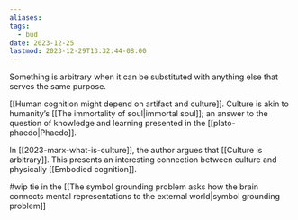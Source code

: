```yaml
---
aliases: 
tags:
  - bud
date: 2023-12-25
lastmod: 2023-12-29T13:32:44-08:00
---
```

Something is arbitrary when it can be substituted with anything else that serves the same purpose.

[[Human cognition might depend on artifact and culture]]. Culture is akin to humanity’s [[The immortality of soul|immortal soul]]; an answer to the question of knowledge and learning presented in the [[plato-phaedo|Phaedo]]. 

In [[2023-marx-what-is-culture]], the author argues that [[Culture is arbitrary]]. This presents an interesting connection between culture and physically [[Embodied cognition]].

#wip tie in the [[The symbol grounding problem asks how the brain connects mental representations to the external world|symbol grounding problem]]